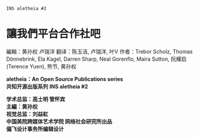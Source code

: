 
```
INS aletheia #2
```


# 讓我們平台合作社吧

編輯：黄孙权 卢瑞洋 
翻译：陈玉洁, 卢瑞洋, 叶V
作者：Trebor Scholz, Thomas Dönnebrink, Ela Kagel, Darren Sharp, Neal Gorenflo, Maira Sutton, 阮耀启(Terence Yuen), 熊节, 黄孙权




**aletheia：An Open Source Publications series**  
**共知开源出版系列**
**INS aletheia #2**

**学术总监：高士明 管怀宾**  
**主編：黄孙权**  
**视觉总监：刘益紅**  
**中国美院跨媒体艺术学院 网络社会研究所出品**  
**偏飞设计事务所编辑设计**



